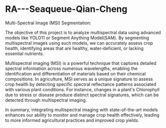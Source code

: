 # RA---Seaqueue-Qian-Cheng

Multi-Spectral Image (MSI) Segmentation:

The objective of this project is to analyze multispectral data using advanced models like YOLO11 or Segment Anything Model(SAM). By segmenting multispectral images using such models, we can accurately assess crop health, identifying areas that are healthy, water-deficient, or lacking essential nutrients.​

Multispectral imaging (MSI) is a powerful technique that captures detailed spectral information across numerous wavelengths, enabling the identification and differentiation of materials based on their chemical compositions. In agriculture, MSI serves as a unique signature to assess crop health by detecting specific spectral reflectance patterns associated with various plant conditions. For instance, changes in a plant's Chlorophyll due to stress or disease produce distinct spectral signatures, which can be detected through multispectral imaging.

In summary, integrating multispectral imaging with state-of-the-art models enhances our ability to monitor and manage crop health effectively, leading to more informed agricultural practices and improved crop yields.
